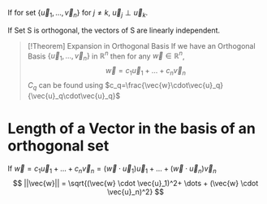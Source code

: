 If for set $\{ \vec{u}_1, \dots ,\vec{v}_n \}$ for $j \ne k$, $\vec{u}_j \perp \vec{u}_k$.

If Set S is orthogonal, the vectors of S are linearly independent.

>[!Theorem] Expansion in Orthogonal Basis
> If we have an Orthogonal Basis $\{ \vec{u}_1, \dots ,\vec{v}_n \}$  in $\mathbb{R}^n$ then for any $\vec{w} \in \mathbb{R}^n$,
> $$
> \vec{w} = c_1 \vec{u}_1+ \dots + c_n \vec{v}_n
> $$
> $C_q$ can be found using $c_q=\frac{\vec{w}\cdot\vec{u}_q}{\vec{u}_q\cdot\vec{u}_q}$

# Length of a Vector in the basis of an orthogonal set
If $\vec{w} = c_1 \vec{u}_1+ \dots + c_n \vec{v}_n=  (\vec{w} \cdot \vec{u}_1) \vec{u}_1+ \dots + (\vec{w} \cdot \vec{u}_n) \vec{v}_n$
$$
||\vec{w}|| = \sqrt{(\vec{w} \cdot \vec{u}_1)^2+ \dots + (\vec{w} \cdot \vec{u}_n)^2}
$$


